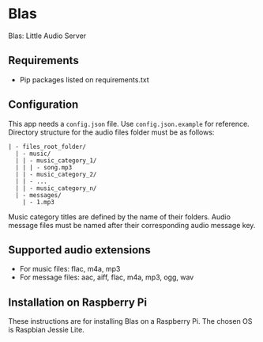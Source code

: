 Blas
====

Blas: Little Audio Server

Requirements
------------

* Pip packages listed on requirements.txt

Configuration
-------------

This app needs a `config.json` file. Use `config.json.example` for reference. Directory structure for the audio files folder must be as follows:
```
| - files_root_folder/
  | - music/
  | | - music_category_1/
  | | | - song.mp3
  | | - music_category_2/
  | | - ...
  | | - music_category_n/
  | - messages/
    | - 1.mp3
```
Music category titles are defined by the name of their folders. Audio message files must be named after their corresponding audio message key.

Supported audio extensions
--------------------------

* For music files: flac, m4a, mp3
* For message files: aac, aiff, flac, m4a, mp3, ogg, wav

Installation on Raspberry Pi
----------------------------

These instructions are for installing Blas on a Raspberry Pi.
The chosen OS is Raspbian Jessie Lite.

